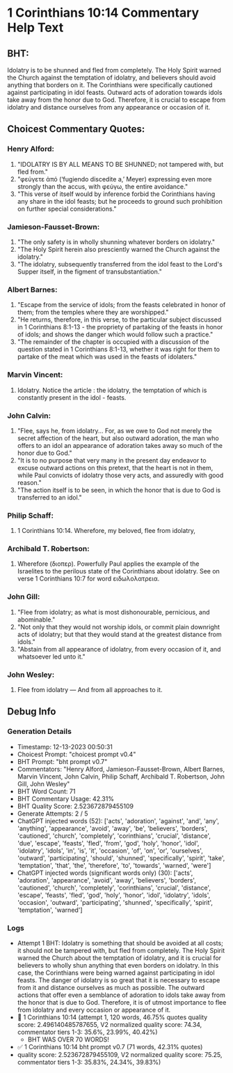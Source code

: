 # 1 Corinthians 10:14 Commentary Help Text

## BHT:
Idolatry is to be shunned and fled from completely. The Holy Spirit warned the Church against the temptation of idolatry, and believers should avoid anything that borders on it. The Corinthians were specifically cautioned against participating in idol feasts. Outward acts of adoration towards idols take away from the honor due to God. Therefore, it is crucial to escape from idolatry and distance ourselves from any appearance or occasion of it.

## Choicest Commentary Quotes:
### Henry Alford:
1. "IDOLATRY IS BY ALL MEANS TO BE SHUNNED; not tampered with, but fled from."
2. "φεύγετε ἀπό (‘fugiendo discedite a,’ Meyer) expressing even more strongly than the accus, with φεύγω, the entire avoidance."
3. "This verse of itself would by inference forbid the Corinthians having any share in the idol feasts; but he proceeds to ground such prohibition on further special considerations."

### Jamieson-Fausset-Brown:
1. "The only safety is in wholly shunning whatever borders on idolatry."
2. "The Holy Spirit herein also presciently warned the Church against the idolatry."
3. "The idolatry, subsequently transferred from the idol feast to the Lord's Supper itself, in the figment of transubstantiation."

### Albert Barnes:
1. "Escape from the service of idols; from the feasts celebrated in honor of them; from the temples where they are worshipped." 
2. "He returns, therefore, in this verse, to the particular subject discussed in 1 Corinthians 8:1-13 - the propriety of partaking of the feasts in honor of idols; and shows the danger which would follow such a practice."
3. "The remainder of the chapter is occupied with a discussion of the question stated in 1 Corinthians 8:1-13, whether it was right for them to partake of the meat which was used in the feasts of idolaters."

### Marvin Vincent:
1. Idolatry. Notice the article : the idolatry, the temptation of which is constantly present in the idol - feasts.


### John Calvin:
1. "Flee, says he, from idolatry... For, as we owe to God not merely the secret affection of the heart, but also outward adoration, the man who offers to an idol an appearance of adoration takes away so much of the honor due to God."
2. "It is to no purpose that very many in the present day endeavor to excuse outward actions on this pretext, that the heart is not in them, while Paul convicts of idolatry those very acts, and assuredly with good reason."
3. "The action itself is to be seen, in which the honor that is due to God is transferred to an idol."

### Philip Schaff:
1. 1 Corinthians 10:14. Wherefore, my beloved, flee from idolatry,
	


### Archibald T. Robertson:
1.  Wherefore (διοπερ). Powerfully Paul applies the example of the Israelites to the perilous state of the Corinthians about idolatry. See on verse 1 Corinthians 10:7 for word ειδωλολατρεια. 


### John Gill:
1. "Flee from idolatry; as what is most dishonourable, pernicious, and abominable."
2. "Not only that they would not worship idols, or commit plain downright acts of idolatry; but that they would stand at the greatest distance from idols."
3. "Abstain from all appearance of idolatry, from every occasion of it, and whatsoever led unto it."

### John Wesley:
1. Flee from idolatry — And from all approaches to it.



## Debug Info
### Generation Details
- Timestamp: 12-13-2023 00:50:31
- Choicest Prompt: "choicest prompt v0.4"
- BHT Prompt: "bht prompt v0.7"
- Commentators: "Henry Alford, Jamieson-Fausset-Brown, Albert Barnes, Marvin Vincent, John Calvin, Philip Schaff, Archibald T. Robertson, John Gill, John Wesley"
- BHT Word Count: 71
- BHT Commentary Usage: 42.31%
- BHT Quality Score: 2.523672879455109
- Generate Attempts: 2 / 5
- ChatGPT injected words (52):
	['acts', 'adoration', 'against', 'and', 'any', 'anything', 'appearance', 'avoid', 'away', 'be', 'believers', 'borders', 'cautioned', 'church', 'completely', 'corinthians', 'crucial', 'distance', 'due', 'escape', 'feasts', 'fled', 'from', 'god', 'holy', 'honor', 'idol', 'idolatry', 'idols', 'in', 'is', 'it', 'occasion', 'of', 'on', 'or', 'ourselves', 'outward', 'participating', 'should', 'shunned', 'specifically', 'spirit', 'take', 'temptation', 'that', 'the', 'therefore', 'to', 'towards', 'warned', 'were']
- ChatGPT injected words (significant words only) (30):
	['acts', 'adoration', 'appearance', 'avoid', 'away', 'believers', 'borders', 'cautioned', 'church', 'completely', 'corinthians', 'crucial', 'distance', 'escape', 'feasts', 'fled', 'god', 'holy', 'honor', 'idol', 'idolatry', 'idols', 'occasion', 'outward', 'participating', 'shunned', 'specifically', 'spirit', 'temptation', 'warned']

### Logs
- Attempt 1 BHT: Idolatry is something that should be avoided at all costs; it should not be tampered with, but fled from completely. The Holy Spirit warned the Church about the temptation of idolatry, and it is crucial for believers to wholly shun anything that even borders on idolatry. In this case, the Corinthians were being warned against participating in idol feasts. The danger of idolatry is so great that it is necessary to escape from it and distance ourselves as much as possible. The outward actions that offer even a semblance of adoration to idols take away from the honor that is due to God. Therefore, it is of utmost importance to flee from idolatry and every occasion or appearance of it.
- 🔄 1 Corinthians 10:14 (attempt 1, 120 words, 46.75% quotes quality score: 2.496140485787655, V2 normalized quality score: 74.34, commentator tiers 1-3: 35.6%, 23.99%, 40.42%) 
	- BHT WAS OVER 70 WORDS!
- ✅ 1 Corinthians 10:14 bht prompt v0.7 (71 words, 42.31% quotes)
- quality score: 2.523672879455109, V2 normalized quality score: 75.25, commentator tiers 1-3: 35.83%, 24.34%, 39.83%)